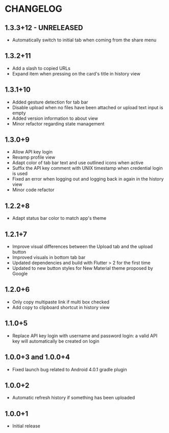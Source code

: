 # CHANGELOG

## 1.3.3+12 - UNRELEASED
* Automatically switch to initial tab when coming from the share menu

## 1.3.2+11
* Add a slash to copied URLs
* Expand item when pressing on the card's title in history view

## 1.3.1+10
* Added gesture detection for tab bar
* Disable upload when no files have been attached or upload text input is empty
* Added version information to about view
* Minor refactor regarding state management

## 1.3.0+9
* Allow API key login
* Revamp profile view
* Adapt color of tab bar text and use outlined icons when active
* Suffix the API key comment with UNIX timestamp when credential login is used
* Fixed an error when logging out and logging back in again in the history view
* Minor code refactor

## 1.2.2+8
* Adapt status bar color to match app's theme

## 1.2.1+7
* Improve visual differences between the Upload tab and the upload button
* Improved visuals in bottom tab bar
* Updated dependencies and build with Flutter > 2 for the first time
* Updated to new button styles for New Material theme proposed by Google

## 1.2.0+6
* Only copy multipaste link if multi box checked
* Add copy to clipboard shortcut in history view

## 1.1.0+5
* Replace API key login with username and password login: a valid API key will automatically be created on login

## 1.0.0+3 and 1.0.0+4 
* Fixed launch bug related to Android 4.0.1 gradle plugin

## 1.0.0+2
* Automatic refresh history if something has been uploaded

## 1.0.0+1
* Initial release